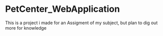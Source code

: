 # PetCenter_WebApplication
 This is a project i made for an Assigment of my subject, but plan to dig out more for knowledge
